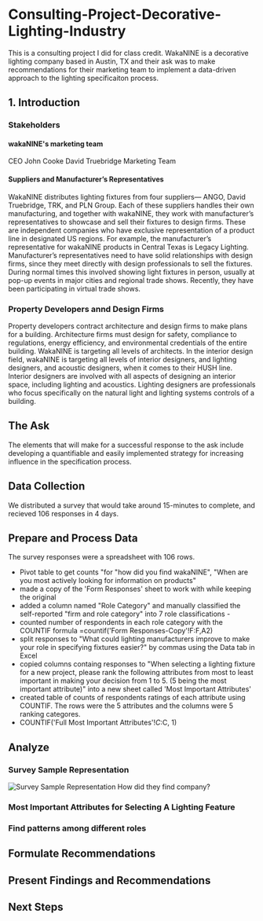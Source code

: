 # Consulting-Project-Decorative-Lighting-Industry
This is a consulting project I did for class credit. WakaNINE is a decorative lighting company based in Austin, TX and their ask was to make recommendations for their marketing team to implement a data-driven approach to the lighting specificaiton process.


## 1. Introduction

### Stakeholders

#### wakaNINE's marketing team
CEO John Cooke
David Truebridge
Marketing Team

#### Suppliers and Manufacturer’s Representatives 
WakaNINE distributes lighting fixtures from four suppliers— ANGO, David Truebridge, TRK, and PLN Group. Each of these suppliers handles their own manufacturing, and together with wakaNINE, they work with manufacturer’s representatives to showcase and sell their fixtures to design firms. These are independent companies who have exclusive representation of a product line in designated US regions. For example, the manufacturer’s representative for wakaNINE products in Central Texas is Legacy Lighting. Manufacturer’s representatives need to have solid relationships with design firms, since they meet directly with design professionals to sell the fixtures. During normal times this involved showing light fixtures in person, usually at pop-up events in major cities and regional trade shows. Recently, they have been participating in virtual trade shows.

### Property Developers annd Design Firms
Property developers contract architecture and design firms to make plans for a building. Architecture firms must design for safety, compliance to regulations, energy efficiency, and environmental credentials of the entire building. WakaNINE is targeting all levels of architects. 
In the interior design field, wakaNINE is targeting all levels of interior designers, and lighting designers, and acoustic designers, when it comes to their HUSH line. Interior designers are involved with all aspects of designing an interior space, including lighting and acoustics. Lighting designers are professionals who focus specifically on the natural light and lighting systems controls of a building. 

## The Ask

The elements that will make for a successful response to the ask include developing a quantifiable and easily implemented strategy for increasing influence in the specification process.  

## Data Collection

We distributed a survey that would take around 15-minutes to complete, and recieved 106 responses in 4 days.  

## Prepare and Process Data

The survey responses were a spreadsheet with 106 rows. 

- Pivot table to get counts "for "how did you find wakaNINE", "When are you most actively looking for information on products"
- made a copy of the 'Form Responses' sheet to work with while keeping the original 
- added a column named "Role Category" and manually classified the self-reported "firm and role category" into 7 role classifications - 
- counted number of respondents in each role category with the COUNTIF formula =countif('Form Responses-Copy'!F:F,A2) 
- split responses to "What could lighting manufacturers improve to make your role in specifying fixtures easier?" by commas using the Data tab in Excel 
- copied columns containg responses to "When selecting a lighting fixture for a new project, please rank the following attributes from most to least important in making your decision from 1 to 5. (5 being the most important attribute)" into a new sheet called 'Most Important Attributes'
- created table of counts of respondents ratings of each attribute using COUNTIF. The rows were the 5 attributes and the columns were 5 ranking categores.
- COUNTIF('Full Most Important Attributes'!$C:$C, 1)					



## Analyze

### Survey Sample Representation
![Survey Sample Representation](https://user-images.githubusercontent.com/47668478/148148812-7227f1af-c468-4508-8cc6-1739853520ec.png)
How did they find company?

### Most Important Attributes for Selecting A Lighting Feature

### Find patterns among different roles


## Formulate Recommendations



## Present Findings and Recommendations

## Next Steps
